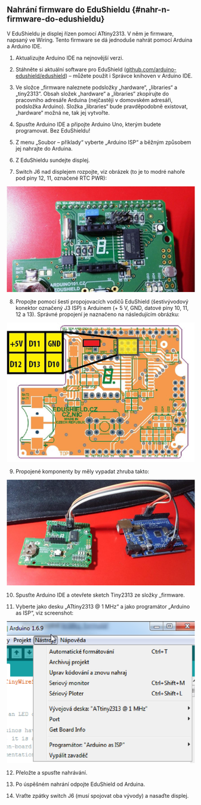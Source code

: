 ## Nahrání firmware do EduShieldu {#nahr-n-firmware-do-edushieldu}

V EduShieldu je displej řízen pomocí ATtiny2313\. V něm je firmware, napsaný ve Wiring. Tento firmware se dá jednoduše nahrát pomocí Arduina a Arduino IDE.

1. Aktualizujte Arduino IDE na nejnovější verzi.

2. Stáhněte si aktuální software pro EduShield ([github.com/arduino-edushield/edushield](https://github.com/arduino-edushield/edushield)) – můžete použít i Správce knihoven v Arduino IDE.

3. Ve složce _firmware naleznete podsložky „hardware“, „libraries“ a „tiny2313“. Obsah složek „hardware“ a „libraries“ zkopírujte do pracovního adresáře Arduina (nejčastěji v domovském adresáři, podsložka Arduino). Složka „libraries“ bude pravděpodobně existovat, „hardware“ možná ne, tak jej vytvořte.

4. Spusťte Arduino IDE a připojte Arduino Uno, kterým budete programovat. Bez EduShieldu!

5. Z menu „Soubor – příklady“ vyberte „Arduino ISP“ a běžným způsobem jej nahrajte do Arduina.

6. Z EduShieldu sundejte displej.

7. Switch J6 nad displejem rozpojte, viz obrázek (to je to modré nahoře pod piny 12, 11, označené RTC PWR):

![499-1.jpeg](../images/00330.jpeg)

8. Propojte pomocí šesti propojovacích vodičů EduShield (šestivývodový konektor označený J3 ISP) s Arduinem (+ 5 V, GND, datové piny 10, 11, 12 a 13). Správné propojení je naznačeno na následujícím obrázku:

![500-1.jpeg](../images/00025.jpeg)

9. Propojené komponenty by měly vypadat zhruba takto:

![500-2.jpeg](../images/00355.jpeg)

10. Spusťte Arduino IDE a otevřete sketch Tiny2313 ze složky _firmware.

11. Vyberte jako desku „ATtiny2313 @ 1 MHz“ a jako programátor „Arduino as ISP“, viz screenshot:

![501-1.png](../images/000033.png)

12. Přeložte a spusťte nahrávání.

13. Po úspěšném nahrání odpojte EduShield od Arduina.

14. Vraťte zpátky switch J6 (musí spojovat oba vývody) a nasaďte displej.
